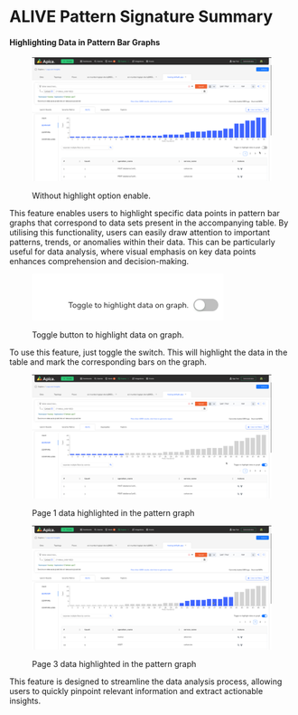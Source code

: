 # ALIVE Pattern Signature Summary

#### Highlighting Data in Pattern Bar Graphs

<figure><img src="../../.gitbook/assets/image (187).png" alt=""><figcaption><p>Without highlight option enable.</p></figcaption></figure>

This feature enables users to highlight specific data points in pattern bar graphs that correspond to data sets present in the accompanying table. By utilising this functionality, users can easily draw attention to important patterns, trends, or anomalies within their data. This can be particularly useful for data analysis, where visual emphasis on key data points enhances comprehension and decision-making.&#x20;

<figure><img src="../../.gitbook/assets/image (186).png" alt=""><figcaption><p>Toggle button to highlight data on graph.</p></figcaption></figure>

To use this feature, just toggle the switch. This will highlight the data in the table and mark the corresponding bars on the graph.

<figure><img src="../../.gitbook/assets/image (188).png" alt=""><figcaption><p>Page 1 data highlighted in the pattern graph</p></figcaption></figure>

<figure><img src="../../.gitbook/assets/image (190).png" alt=""><figcaption><p>Page 3 data highlighted in the pattern graph</p></figcaption></figure>

This feature is designed to streamline the data analysis process, allowing users to quickly pinpoint relevant information and extract actionable insights.

